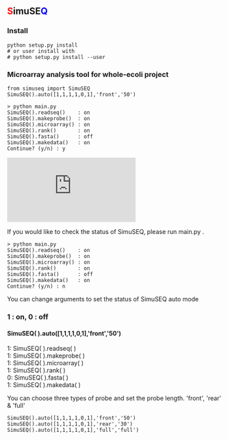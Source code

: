 ## <span style="color:red">S</span>imuSE<span style="color:blue">Q</span>

### Install
```shell
python setup.py install
# or user install with
# python setup.py install --user
```

### Microarray analysis tool for whole-ecoli project

    from simuseq import SimuSEQ  
    SimuSEQ().auto([1,1,1,1,0,1],'front','50')
    
    > python main.py
    SimuSEQ().readseq()    : on  
    SimuSEQ().makeprobe()  : on  
    SimuSEQ().microarray() : on  
    SimuSEQ().rank()       : on  
    SimuSEQ().fasta()      : off  
    SimuSEQ().makedata()   : on  
    Continue? (y/n) : y
    
![microarray.png](http://www.fastpic.jp/images.php?file=8543443149.png "microarray.png")
    
If you would like to check the status of SimuSEQ, please run main.py .  

    > python main.py
    SimuSEQ().readseq()    : on  
    SimuSEQ().makeprobe()  : on  
    SimuSEQ().microarray() : on  
    SimuSEQ().rank()       : on  
    SimuSEQ().fasta()      : off  
    SimuSEQ().makedata()   : on  
    Continue? (y/n) : n
    
You can change arguments to set the status of SimuSEQ auto mode
    
### 1 : on, 0 : off
#### SimuSEQ( ).auto([1,1,1,1,0,1],'front','50')
1: SimuSEQ( ).readseq( )  
1: SimuSEQ( ).makeprobe( )    
1: SimuSEQ( ).microarray( )    
1: SimuSEQ( ).rank( )        
0: SimuSEQ( ).fasta( )  
1: SimuSEQ( ).makedata( )    

You can choose three types of probe and set the probe length. 'front', 'rear' & 'full'

    SimuSEQ().auto([1,1,1,1,0,1],'front','50')
    SimuSEQ().auto([1,1,1,1,0,1],'rear','30')
    SimuSEQ().auto([1,1,1,1,0,1],'full','full')
